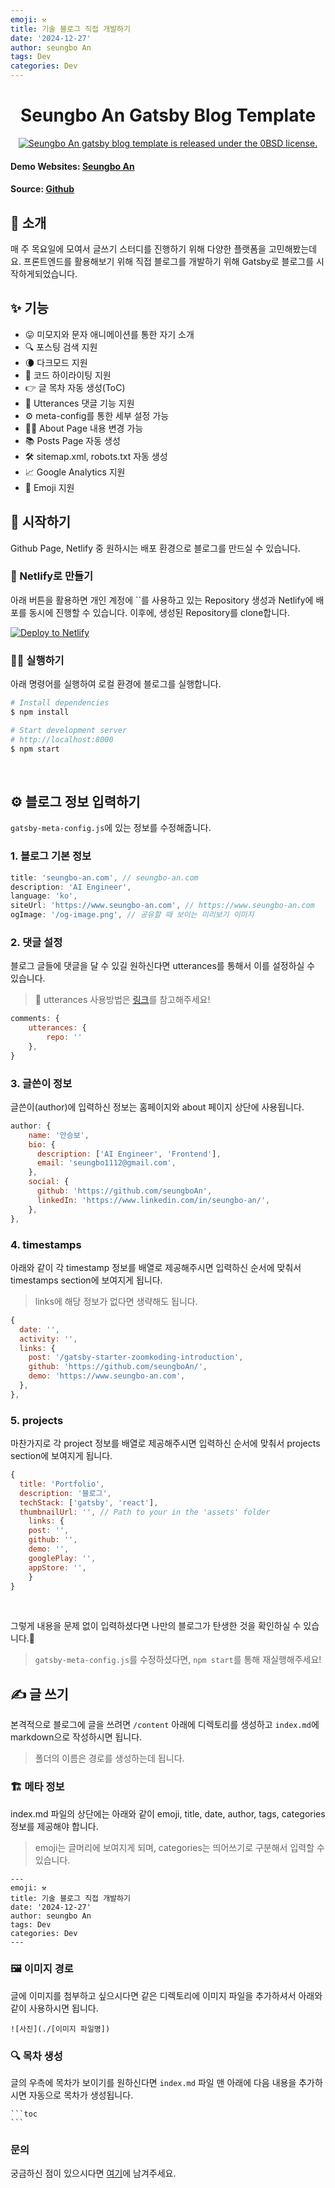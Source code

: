 ```yaml
---
emoji: ⚒️
title: 기술 블로그 직접 개발하기
date: '2024-12-27'
author: seungbo An
tags: Dev
categories: Dev
---
```


<h1 align="center">
  Seungbo An Gatsby Blog Template
</h1>

<p align="center">
  <a href="https://github.com/seungboAn/seungbo-an-gatsby-blog-template/blob/master/LICENSE">
    <img src="https://img.shields.io/badge/license-0BSD-blue.svg" alt="Seungbo An gatsby blog template is released under the 0BSD license." />
  </a>
</p>

#### Demo Websites: [Seungbo An](https://www.seungb-an.com)
#### Source: [Github](https://github.com/seungboAn/seungbo-an-gatsby-blog-template)

## 👋 소개

매 주 목요일에 모여서 글쓰기 스터디를 진행하기 위해 다양한 플랫폼을 고민해봤는데요. 프론트엔드를 활용해보기 위해 직접 블로그를 개발하기 위해 Gatsby로 블로그를 시작하게되었습니다.

## ✨ 기능

- 😛 미모지와 문자 애니메이션를 통한 자기 소개
- 🔍 포스팅 검색 지원
- 🌘 다크모드 지원
- 💅 코드 하이라이팅 지원
- 👉 글 목차 자동 생성(ToC)
- 💬 Utterances 댓글 기능 지원
- ⚙️ meta-config를 통한 세부 설정 가능
- 👨‍💻 About Page 내용 변경 가능
- 📚 Posts Page 자동 생성
- 🛠 sitemap.xml, robots.txt 자동 생성
- 📈 Google Analytics 지원
- 🧢 Emoji 지원


## 🚀 시작하기

Github Page, Netlify 중 원하시는 배포 환경으로 블로그를 만드실 수 있습니다.

### 🔧 Netlify로 만들기

아래 버튼을 활용하면 개인 계정에 ``를 사용하고 있는 Repository 생성과 Netlify에 배포를 동시에 진행할 수 있습니다. 이후에, 생성된 Repository를 clone합니다.

[![Deploy to Netlify](https://www.netlify.com/img/deploy/button.svg)](https://app.netlify.com/start/deploy?repository=https://github.com/seungboAn/seungbo-an-gatsby-blog-template)

### 🏃‍♀️ 실행하기

아래 명령어를 실행하여 로컬 환경에 블로그를 실행합니다.

```bash
# Install dependencies
$ npm install

# Start development server
# http://localhost:8000
$ npm start
```

<br/>

## ⚙️ 블로그 정보 입력하기

`gatsby-meta-config.js`에 있는 정보를 수정해줍니다.

### 1. 블로그 기본 정보

```js
title: 'seungbo-an.com', // seungbo-an.com
description: 'AI Engineer',
language: 'ko',
siteUrl: 'https://www.seungbo-an.com', // https://www.seungbo-an.com
ogImage: '/og-image.png', // 공유할 때 보이는 미리보기 이미지
```

### 2. 댓글 설정

블로그 글들에 댓글을 달 수 있길 원하신다면 utterances를 통해서 이를 설정하실 수 있습니다.

> 🦄 utterances 사용방법은 [링크](https://utteranc.es/)를 참고해주세요!

```js
comments: {
    utterances: {
        repo: ''
    },
}
```

### 3. 글쓴이 정보

글쓴이(author)에 입력하신 정보는 홈페이지와 about 페이지 상단에 사용됩니다.

```js
author: {
    name: '안승보',
    bio: {
      description: ['AI Engineer', 'Frontend'],
      email: 'seungbo1112@gmail.com',
    },
    social: {
      github: 'https://github.com/seungboAn',
      linkedIn: 'https://www.linkedin.com/in/seungbo-an/',
    },
},
```

### 4. timestamps

아래와 같이 각 timestamp 정보를 배열로 제공해주시면 입력하신 순서에 맞춰서 timestamps section에 보여지게 됩니다.

> links에 해당 정보가 없다면 생략해도 됩니다.

```js
{
  date: '',
  activity: '',
  links: {
    post: '/gatsby-starter-zoomkoding-introduction',
    github: 'https://github.com/seungboAn/',
    demo: 'https://www.seungbo-an.com',
  },
},
```

### 5. projects

마찬가지로 각 project 정보를 배열로 제공해주시면 입력하신 순서에 맞춰서 projects section에 보여지게 됩니다.

```js
{
  title: 'Portfolio',
  description: '블로그',
  techStack: ['gatsby', 'react'],
  thumbnailUrl: '', // Path to your in the 'assets' folder
    links: {
    post: '',
    github: '',
    demo: '',
    googlePlay: '',
    appStore: '',
    }
}
```

<br/>

그렇게 내용을 문제 없이 입력하셨다면 나만의 블로그가 탄생한 것을 확인하실 수 있습니다.🎉

> `gatsby-meta-config.js`를 수정하셨다면, `npm start`를 통해 재실행해주세요!

## ✍️ 글 쓰기

본격적으로 블로그에 글을 쓰려면 `/content` 아래에 디렉토리를 생성하고 `index.md`에 markdown으로 작성하시면 됩니다.

> 폴더의 이름은 경로를 생성하는데 됩니다.

### 🏗 메타 정보

index.md 파일의 상단에는 아래와 같이 emoji, title, date, author, tags, categories 정보를 제공해야 합니다.

> emoji는 글머리에 보여지게 되며, categories는 띄어쓰기로 구분해서 입력할 수 있습니다.

```
---
emoji: ⚒️
title: 기술 블로그 직접 개발하기
date: '2024-12-27'
author: seungbo An
tags: Dev
categories: Dev
---
```

### 🖼 이미지 경로

글에 이미지를 첨부하고 싶으시다면 같은 디렉토리에 이미지 파일을 추가하셔서 아래와 같이 사용하시면 됩니다.

```
![사진](./[이미지 파일명])
```

### 🔍 목차 생성

글의 우측에 목차가 보이기를 원하신다면 `index.md` 파일 맨 아래에 다음 내용을 추가하시면 자동으로 목차가 생성됩니다.

    ```toc
    ```

### 문의

궁금하신 점이 있으시다면 [여기]()에 남겨주세요.